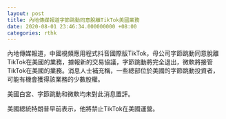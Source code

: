 ```yaml
---
layout: post
title: 內地傳媒報道字節跳動同意脫離TikTok美國業務
date: 2020-08-01 23:46:34.000000000 +08:00
categories: rthk
---
```


內地傳媒報道，中國視頻應用程式抖音國際版TikTok，母公司字節跳動同意脫離TikTok在美國的業務，據報新的交易協議，字節跳動將完全退出，微軟將接管TikTok在美國的業務。消息人士補充稱，一些總部位於美國的字節跳動投資者，可能有機會獲得該業務的少數股權。

美國白宮、字節跳動和微軟均未對此消息置評。

美國總統特朗普早前表示，他將禁止TikTok在美國運營。
